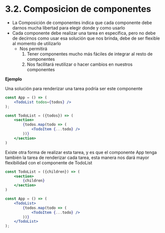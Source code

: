 # 3.2. Composicion de componentes

* La Composición de componentes indica que cada componente debe darnos mucha libertad para elegir donde y como usarlo
* Cada componente debe realizar una tarea en específica, pero no debe de decirnos como usar esa solución que nos brinda, debe de ser flexible al momento de utilizarlo
  * Nos permitirá
    1. Tener componentes mucho más fáciles de integrar al resto de componentes
    2. Nos facilitará reutilizar o hacer cambios en nuestros componentes

**Ejemplo**

Una solución para renderizar una tarea podría ser este componente

```jsx
const App = () => (
	<TodoList todos={todos} />
);
```

```jsx
const TodoList = ({todos}) => (
	<section>
		{todos.map(todo => (
			<TodoItem {...todo} />
		))}
	</section>
)
```

Existe otra forma de realizar esta tarea, y es que el componente App tenga también la tarea de renderizar cada tarea, esta manera nos dará mayor flexibilidad con el componente de TodoList

```jsx
const TodoList = ({children}) => (
	<section>
		{children}
	</section>
)
```

```jsx
const App = () => (
	<TodoList>
		{todos.map(todo => (
			<TodoItem {...todo} />
		))}
	</TodoList>
);
```
